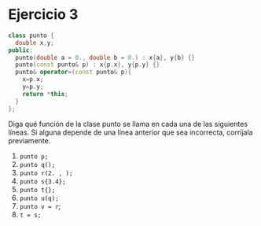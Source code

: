 # Ejercicio 3
```C++
class punto {
  double x,y; 
public:
  punto(double a = 0., double b = 0.) : x{a}, y{b} {}
  punto(const punto& p) : x{p.x}, y{p.y} {}
  punto& operator=(const punto& p){
    x=p.x;
    y=p.y;
    return *this;
  } 
};
```

Diga qué función de la clase punto se llama en cada una de las siguientes líneas. Si alguna depende de una línea anterior que sea incorrecta, corríjala previamente.

1. `punto p;` 
2. `punto q();` 
3. `punto r(2. , );` 
4. `punto s{3.4};` 
5. `punto t{};` 
6. `punto u(q);`
7. `punto v = r`;
8. `t = s;` 
